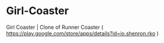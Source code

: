 # Girl-Coaster
Girl Coaster | Clone of Runner Coaster ( https://play.google.com/store/apps/details?id=io.shenron.rko )

